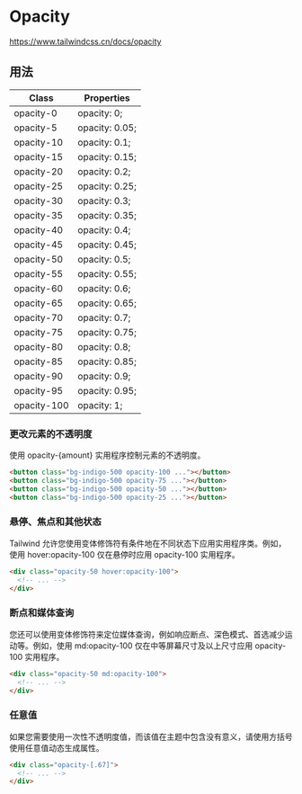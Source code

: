 # Opacity

<https://www.tailwindcss.cn/docs/opacity>

## 用法

| Class       | Properties     |
| ----------- | -------------- |
| opacity-0   | opacity: 0;    |
| opacity-5   | opacity: 0.05; |
| opacity-10  | opacity: 0.1;  |
| opacity-15  | opacity: 0.15; |
| opacity-20  | opacity: 0.2;  |
| opacity-25  | opacity: 0.25; |
| opacity-30  | opacity: 0.3;  |
| opacity-35  | opacity: 0.35; |
| opacity-40  | opacity: 0.4;  |
| opacity-45  | opacity: 0.45; |
| opacity-50  | opacity: 0.5;  |
| opacity-55  | opacity: 0.55; |
| opacity-60  | opacity: 0.6;  |
| opacity-65  | opacity: 0.65; |
| opacity-70  | opacity: 0.7;  |
| opacity-75  | opacity: 0.75; |
| opacity-80  | opacity: 0.8;  |
| opacity-85  | opacity: 0.85; |
| opacity-90  | opacity: 0.9;  |
| opacity-95  | opacity: 0.95; |
| opacity-100 | opacity: 1;    |

### 更改元素的不透明度

使用 opacity-{amount} 实用程序控制元素的不透明度。

```html
<button class="bg-indigo-500 opacity-100 ..."></button>
<button class="bg-indigo-500 opacity-75 ..."></button>
<button class="bg-indigo-500 opacity-50 ..."></button>
<button class="bg-indigo-500 opacity-25 ..."></button>
```

### 悬停、焦点和其他状态

Tailwind 允许您使用变体修饰符有条件地在不同状态下应用实用程序类。例如，使用 hover:opacity-100 仅在悬停时应用 opacity-100 实用程序。

```html
<div class="opacity-50 hover:opacity-100">
  <!-- ... -->
</div>
```

### 断点和媒体查询

您还可以使用变体修饰符来定位媒体查询，例如响应断点、深色模式、首选减少运动等。例如，使用 md:opacity-100 仅在中等屏幕尺寸及以上尺寸应用 opacity-100 实用程序。

```html
<div class="opacity-50 md:opacity-100">
  <!-- ... -->
</div>
```

### 任意值

如果您需要使用一次性不透明度值，而该值在主题中包含没有意义，请使用方括号使用任意值动态生成属性。

```html
<div class="opacity-[.67]">
  <!-- ... -->
</div>
```
